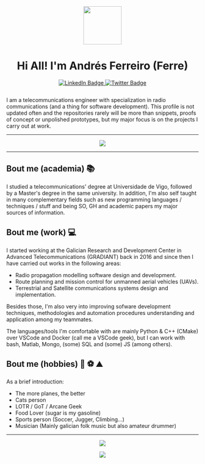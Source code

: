 <div id="header" align="center">
  <img src="https://media.giphy.com/media/fwbZnTftCXVocKzfxR/giphy.gif" width="100"/>
 
# Hi All! I'm Andrés Ferreiro (Ferre)
 
 <p align="center">
   <a href="[your-linkedin-URL](https://www.linkedin.com/in/andr%C3%A9s-ferreiro-gonz%C3%A1lez-549094202/)">
     <img src="https://img.shields.io/badge/LinkedIn-blue?style=for-the-badge&logo=linkedin&logoColor=white" alt="LinkedIn Badge"/>
   </a>
   <a href="https://twitter.com/ferreteleco">
     <img src="https://img.shields.io/badge/Twitter-blue?style=for-the-badge&logo=twitter&logoColor=white" alt="Twitter Badge"/>
   </a>
  <p>
   <img src="https://komarev.com/ghpvc/?username=ferreteleco&style=flat-square&color=blue" alt=""/>
 </p>
 </p>
</div> 

I am a telecommunications engineer with specialization in radio communications (and a thing for software development). This profile is not updated often and the repositories rarely will be more than snippets, proofs of concept or unpolished prototypes, but my major focus is on the projects I carry out at work.
____

<p align="center">
  <a href="https://skillicons.dev">
    <img src="https://skillicons.dev/icons?i=git,py,fastapi,cpp,cmake,docker,vscode,githubactions,mongodb,matlab,arduino,raspberrypi,bash,sqlite,markdown" />
  </a>
 </p>
 


_____

## Bout me (academia) 📚

I studied a telecommunications' degree at Universidade de Vigo, followed by a Master's degree in the same university. In addition, I'm also self taught in many complementary fields such as new programming languages / techniques / stuff and being SO, GH and academic papers my major sources of information.

## Bout me (work) 💻

I started working at the Galician Research and Development Center in Advanced Telecommunications (GRADIANT) back in 2016 and since then I have carried out works in the following areas:

* Radio propagation modelling software design and development.
* Route planning and mission control for unmanned aerial vehicles (UAVs).
* Terrestrial and Satellite communications systems design and implementation.

Besides those, I'm also very into improving sofware development techniques, methodologies and automation procedures understanding and application among my teammates.

The languages/tools I'm comfortable with are mainly Python & C++ (CMake) over VSCode and Docker (call me a VSCode geek), but I can work with bash, Matlab, Mongo, (some) SQL and (some) JS (among others).

## Bout me (hobbies) 🥁 ⚽ ⛰️

As a brief introduction:

* The more planes, the better
* Cats person
* LOTR / GoT / Arcane Geek
* Food Lover (sugar is my gasoline)
* Sports person (Soccer, Jugger, Climbing...)
* Musician (Mainly galician folk music but also amateur drummer)

____

<p align="center"> 
 <img align="center" src="https://github-readme-stats.vercel.app/api?username=ferreteleco&show_icons=true&count_private=true&show_icons=true&theme=tokyonight&hide_title=true">
</p>

<p align="center"> 
<a href="https://git.io/streak-stats"><img src="https://streak-stats.demolab.com?user=ferreteleco&theme=tokyonight"/></a>
</p>
